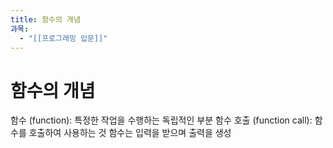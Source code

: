 ```yaml
---
title: 함수의 개념
과목:
  - "[[프로그래밍 입문]]"
---
```


# 함수의 개념

함수 (function): 특정한 작업을 수행하는 독립적인 부분
함수 호출 (function call): 함수를 호출하여 사용하는 것
함수는 입력을 받으며 출력을 생성

